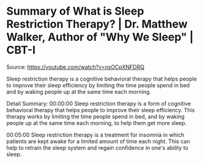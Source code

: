 # Summary of What is Sleep Restriction Therapy? | Dr. Matthew Walker, Author of "Why We Sleep" | CBT-I

Source: https://youtube.com/watch?v=nsOCpXNFDRQ

Sleep restriction therapy is a cognitive behavioral therapy that helps people to improve their sleep efficiency by limiting the time people spend in bed and by waking people up at the same time each morning.

Detail Summary: 
00:00:00
Sleep restriction therapy is a form of cognitive behavioral therapy that helps people to improve their sleep efficiency. This therapy works by limiting the time people spend in bed, and by waking people up at the same time each morning, to help them get more sleep.

00:05:00
Sleep restriction therapy is a treatment for insomnia in which patients are kept awake for a limited amount of time each night. This can help to retrain the sleep system and regain confidence in one's ability to sleep.

